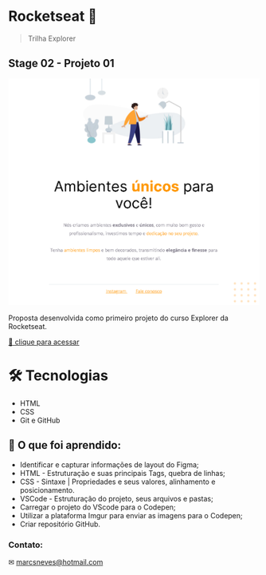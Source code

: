 # Rocketseat 🚀

> Trilha Explorer
## Stage 02 - Projeto 01

![preview](.github/preview_projeto_1.png)


Proposta desenvolvida como primeiro projeto do curso Explorer da Rocketseat.

[🔗 clique para acessar](https://github.com/marcelosnows/Projeto_1_Stage-02)


# 🛠 Tecnologias

* HTML
* CSS
* Git e GitHub

## 🤯 O que foi aprendido:

- Identificar e capturar informações de layout do Figma;
- HTML - Estruturação e suas principais Tags, quebra de linhas;
- CSS - Sintaxe | Propriedades e seus valores, alinhamento e posicionamento.
- VSCode - Estruturação do projeto, seus arquivos e pastas;
- Carregar o projeto do VScode para o Codepen;
- Utilizar a plataforma Imgur para enviar as imagens para o Codepen;
- Criar repositório GitHub.

### Contato:

✉ marcsneves@hotmail.com
